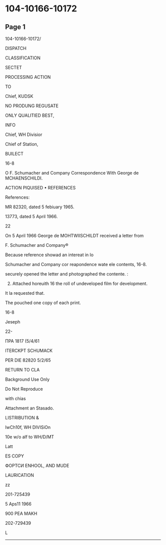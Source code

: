 # 104-10166-10172

## Page 1

104-10166-10172/

DISPATCH

CLASSIFICATION

SECTET

PROCESSING ACTION

TO

Chief, KUDSK

NO PRODUNG REGUSATE

ONLY QUALITIED BEST,

INFO

Chief, WH Divisior

Chief of Station,

BUILECT

16-8

O F. Schumacher and Company Correspondence With George de MCHAENSCHILDI.

ACTION PIQUISED • REFERENCES

References:

MR 82320, dated 5 febiuary 1965.

13773, dated 5 April 1966.

22

On 5 April 1966 George de MOHTWIISCHILDT received a letter from

F. Schumacher and Company®

Because reference showad an intereat in lo

Schumacher and Company cor reapondence wate ele contents, 16-8.

securely opened the letter and photographed the contente. :

2. Attached horeuith 16 the roll of undeveloped film for development.

It la requested that.

The pouched one copy of each print.

16-8

Jeseph

22-

ПРА 1817 (5/4/61

ITERCKPT SCHUMACK

PER DIE 82820 5/2/65

RETURN TO CLA

Background Use Only

Do Not Reproduce

with chias

Attachment an Stasado.

LISTRIBUTION &

IwCh10f, WH DIVISiOn

10e w/o alf to WH/D/MT

Latt

ES COPY

ФОРТСИ ENHOOL, AND MUDE

LAURICATION

zz

201-725439

5 Aps11 1966

900 PEA MAKH

202-729439

L

---

